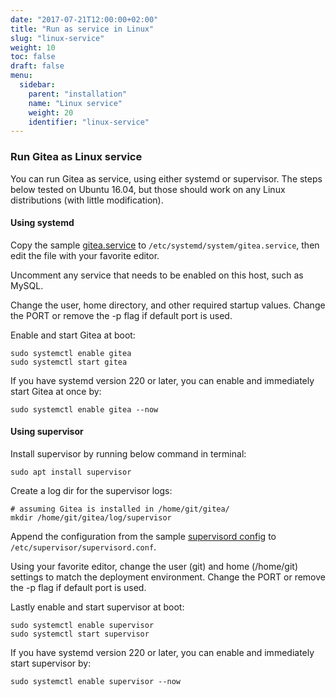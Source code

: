 ```yaml
---
date: "2017-07-21T12:00:00+02:00"
title: "Run as service in Linux"
slug: "linux-service"
weight: 10
toc: false
draft: false
menu:
  sidebar:
    parent: "installation"
    name: "Linux service"
    weight: 20
    identifier: "linux-service"
---
```


### Run Gitea as Linux service

You can run Gitea as service, using either systemd or supervisor. The steps below tested on Ubuntu 16.04, but those should work on any Linux distributions (with little modification).

#### Using systemd

Copy the sample [gitea.service](https://github.com/go-gitea/gitea/blob/master/contrib/systemd/gitea.service) to `/etc/systemd/system/gitea.service`, then edit the file with your favorite editor.

Uncomment any service that needs to be enabled on this host, such as MySQL.

Change the user, home directory, and other required startup values. Change the
PORT or remove the -p flag if default port is used.

Enable and start Gitea at boot:
```
sudo systemctl enable gitea
sudo systemctl start gitea
```

If you have systemd version 220 or later, you can enable and immediately start Gitea at once by:
```
sudo systemctl enable gitea --now
```

#### Using supervisor

Install supervisor by running below command in terminal:
```
sudo apt install supervisor
```

Create a log dir for the supervisor logs:
```
# assuming Gitea is installed in /home/git/gitea/
mkdir /home/git/gitea/log/supervisor
```

Append the configuration from the sample
[supervisord config](https://github.com/go-gitea/gitea/blob/master/contrib/supervisor/gitea) to `/etc/supervisor/supervisord.conf`.

Using your favorite editor, change the user (git) and home
(/home/git) settings to match the deployment environment. Change the PORT
or remove the -p flag if default port is used.

Lastly enable and start supervisor at boot:
```
sudo systemctl enable supervisor
sudo systemctl start supervisor
```

If you have systemd version 220 or later, you can enable and immediately start supervisor by:
```
sudo systemctl enable supervisor --now
```

